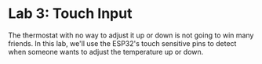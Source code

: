 # Lab 3: Touch Input
The thermostat with no way to adjust it up or down is not going to win many friends. In this lab, we'll use the ESP32's touch sensitive pins to detect when someone wants to adjust the temperature up or down.
